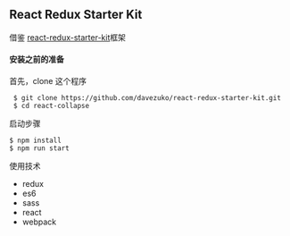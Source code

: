 ## React Redux Starter Kit

借鉴 [react-redux-starter-kit](https://github.com/davezuko/react-redux-starter-kit)框架 

#### 安装之前的准备 

 首先，clone 这个程序 
 	
 	 $ git clone https://github.com/davezuko/react-redux-starter-kit.git
 	 $ cd react-collapse
 
 启动步骤 
 
 	$ npm install 
 	$ npm run start 
 	
 使用技术
 
 * redux
 * es6
 * sass
 * react
 * webpack
 
 	



